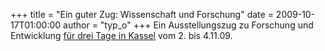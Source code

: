 +++
title = "Ein guter Zug: Wissenschaft und Forschung"
date = 2009-10-17T01:00:00
author = "typ_o"
+++
Ein Ausstellungszug zu Forschung und Entwicklung [für drei Tage in
Kassel](http://www.expedition-zukunft.org/alias/Kassel/985327) vom 2.
bis 4.11.09.

